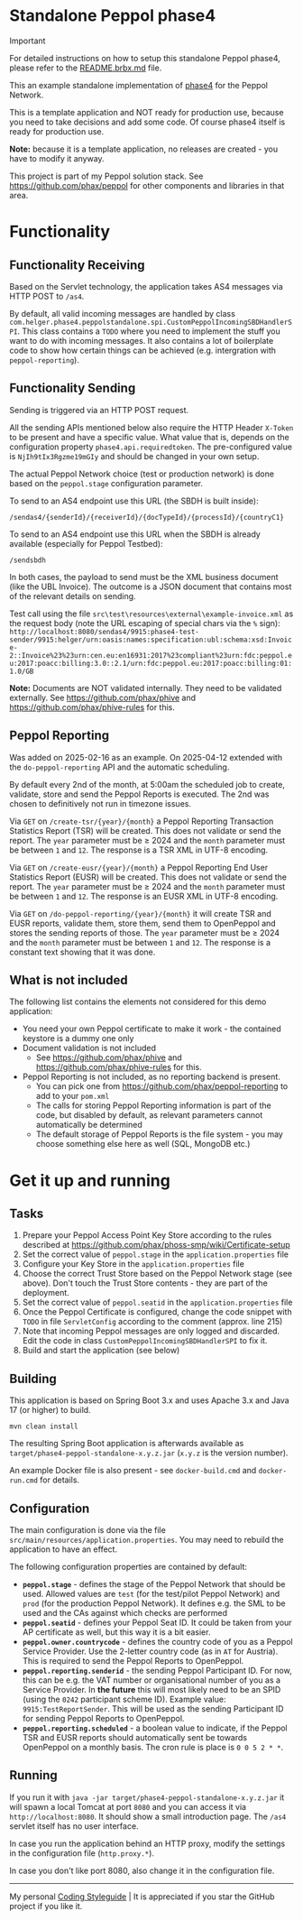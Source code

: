 # Standalone Peppol phase4

> [!IMPORTANT]
> For detailed instructions on how to setup this standalone Peppol phase4, please refer to the [README.brbx.md](README.brbx.md) file.

This an example standalone implementation of [phase4](https://github.com/phax/phase4) for the Peppol Network.

This is a template application and NOT ready for production use, because you need to take decisions and add some code.
Of course phase4 itself is ready for production use.

**Note:** because it is a template application, no releases are created - you have to modify it anyway.

This project is part of my Peppol solution stack. See https://github.com/phax/peppol for other components and libraries in that area.

# Functionality

## Functionality Receiving

Based on the Servlet technology, the application takes AS4 messages via HTTP POST to `/as4`.

By default, all valid incoming messages are handled by class `com.helger.phase4.peppolstandalone.spi.CustomPeppolIncomingSBDHandlerSPI`.
This class contains a `TODO` where you need to implement the stuff you want to do with incoming messages.
It also contains a lot of boilerplate code to show how certain things can be achieved (e.g. intergration with `peppol-reporting`).

## Functionality Sending

Sending is triggered via an HTTP POST request.

All the sending APIs mentioned below also require the HTTP Header `X-Token` to be present and have a specific value.
What value that is, depends on the configuration property `phase4.api.requiredtoken`.
The pre-configured value is `NjIh9tIx3Rgzme19mGIy` and should be changed in your own setup.

The actual Peppol Network choice (test or production network) is done based on the `peppol.stage` configuration parameter.

To send to an AS4 endpoint use this URL (the SBDH is built inside):
```
/sendas4/{senderId}/{receiverId}/{docTypeId}/{processId}/{countryC1}
```

To send to an AS4 endpoint use this URL when the SBDH is already available (especially for Peppol Testbed):
```
/sendsbdh
```

In both cases, the payload to send must be the XML business document (like the UBL Invoice).
The outcome is a JSON document that contains most of the relevant details on sending.

Test call using the file `src\test\resources\external\example-invoice.xml` as the request body (note the URL escaping of special chars via the `%` sign):
`http://localhost:8080/sendas4/9915:phase4-test-sender/9915:helger/urn:oasis:names:specification:ubl:schema:xsd:Invoice-2::Invoice%23%23urn:cen.eu:en16931:2017%23compliant%23urn:fdc:peppol.eu:2017:poacc:billing:3.0::2.1/urn:fdc:peppol.eu:2017:poacc:billing:01:1.0/GB`

**Note:** Documents are NOT validated internally. They need to be validated externally. See https://github.com/phax/phive and https://github.com/phax/phive-rules for this.

## Peppol Reporting

Was added on 2025-02-16 as an example. On 2025-04-12 extended with the `do-peppol-reporting` API and the automatic scheduling.

By default every 2nd of the month, at 5:00am the scheduled job to create, validate, store and send the Peppol Reports is executed. The 2nd was chosen to definitively not run in timezone issues. 

Via `GET` on `/create-tsr/{year}/{month}` a Peppol Reporting Transaction Statistics Report (TSR) will be created. This does not validate or send the report.
The `year` parameter must be &ge; 2024 and the `month` parameter must be between `1` and `12`.
The response is a TSR XML in UTF-8 encoding. 

Via `GET` on `/create-eusr/{year}/{month}` a Peppol Reporting End User Statistics Report (EUSR) will be created. This does not validate or send the report.
The `year` parameter must be &ge; 2024 and the `month` parameter must be between `1` and `12`.
The response is an EUSR XML in UTF-8 encoding. 

Via `GET` on `/do-peppol-reporting/{year}/{month}` it will create TSR and EUSR reports, validate them, store them, send them to OpenPeppol and stores the sending reports of those.
The `year` parameter must be &ge; 2024 and the `month` parameter must be between `1` and `12`.
The response is a constant text showing that it was done.


## What is not included

The following list contains the elements not considered for this demo application:

* You need your own Peppol certificate to make it work - the contained keystore is a dummy one only
* Document validation is not included
    * See https://github.com/phax/phive and https://github.com/phax/phive-rules for this.
* Peppol Reporting is not included, as no reporting backend is present.
    * You can pick one from https://github.com/phax/peppol-reporting to add to your `pom.xml`
    * The calls for storing Peppol Reporting information is part of the code, but disabled by default, as relevant parameters cannot automatically be determined
    * The default storage of Peppol Reports is the file system - you may choose something else here as well (SQL, MongoDB etc.)

# Get it up and running

## Tasks

1. Prepare your Peppol Access Point Key Store according to the rules described at https://github.com/phax/phoss-smp/wiki/Certificate-setup
1. Set the correct value of `peppol.stage` in the `application.properties` file
1. Configure your Key Store in the `application.properties` file
1. Choose the correct Trust Store based on the Peppol Network stage (see above). Don't touch the Trust Store contents - they are part of the deployment.
1. Set the correct value of `peppol.seatid` in the `application.properties` file
1. Once the Peppol Certificate is configured, change the code snippet with `TODO` in file `ServletConfig` according to the comment (approx. line 215)
1. Note that incoming Peppol messages are only logged and discarded. Edit the code in class `CustomPeppolIncomingSBDHandlerSPI` to fix it.
1. Build and start the application (see below)

## Building

This application is based on Spring Boot 3.x and uses Apache 3.x and Java 17 (or higher) to build.

```
mvn clean install
```

The resulting Spring Boot application is afterwards available as `target/phase4-peppol-standalone-x.y.z.jar` (`x.y.z` is the version number).

An example Docker file is also present - see `docker-build.cmd` and `docker-run.cmd` for details.

## Configuration

The main configuration is done via the file `src/main/resources/application.properties`.
You may need to rebuild the application to have an effect.

The following configuration properties are contained by default:
* **`peppol.stage`** - defines the stage of the Peppol Network that should be used. Allowed values are `test` 
   (for the test/pilot Peppol Network) and `prod` (for the production Peppol Network). It defines e.g.
   the SML to be used and the CAs against which checks are performed
* **`peppol.seatid`** - defines your Peppol Seat ID. It could be taken from your AP certificate as well,
   but this way it is a bit easier.
* **`peppol.owner.countrycode`** - defines the country code of you as a Peppol Service Provider. Use the
   2-letter country code (as in `AT` for Austria). This is required to send the Peppol Reports to
   OpenPeppol.
* **`peppol.reporting.senderid`** - the sending Peppol Participant ID. For now, this can be e.g. the VAT
   number or organisational number of you as a Service Provider. In **the future** this will most likely need
   to be an SPID (using the `0242` participant scheme ID). Example value: `9915:TestReportSender`. This will be used
   as the sending Participant ID for sending Peppol Reports to OpenPeppol.
* **`peppol.reporting.scheduled`** - a boolean value to indicate, if the Peppol TSR and EUSR reports should
   automatically sent be towards OpenPeppol on a monthly basis. The cron rule is place is `0 0 5 2 * *`.

## Running

If you run it with `java -jar target/phase4-peppol-standalone-x.y.z.jar` it will spawn a local Tomcat at port `8080` and you can access it via `http://localhost:8080`.
It should show a small introduction page. The `/as4` servlet itself has no user interface.

In case you run the application behind an HTTP proxy, modify the settings in the configuration file (`http.proxy.*`).

In case you don't like port 8080, also change it in the configuration file.

---

My personal [Coding Styleguide](https://github.com/phax/meta/blob/master/CodingStyleguide.md) |
It is appreciated if you star the GitHub project if you like it.
